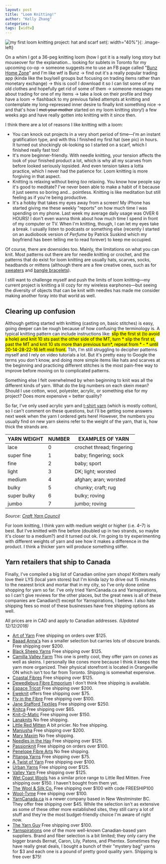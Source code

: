 ```yaml
---
layout: post
title: "Loom Knitting!"
author: "Kelly Zhang"
categories:
tags: [widtw]
---
```


![my first loom knitting project: hat and scarf set](/blog/assets/img/loomknitscarfhat.jpg){: width="40%"}{: .image-left}

On a whim I got a 36-peg knitting loom (how I got it is a really long story <span class="spoiler">but mouseover for the explanation... <span>looking for sublets in Toronto for my upcoming co-op → someone suggests me to use an FB page called "[Bunz Home Zone](https://www.facebook.com/groups/bunzhomezone/)" and I'm like wtf is Bunz → find out it's a really popular trading app (kinda like the buy/sell groups but focusing on trading items rather than monetary exchange) → this is cool! I download it so I can list some of my old clothes and hopefully get rid of some of them → someone messages me about trading for one of my items → take a look on their profile and they have a loom → flashback to my previous failed attempts at knitting and contemplate my long-repressed inner desire to finally knit something nice → and that's how I ~~met your mother~~ started on my loom knitting story!</span></span>) a few weeks ago and have really gotten into knitting with it since then.

I think there are a lot of reasons I like knitting with a loom:

* You can knock out projects in a very short period of time—I'm an instant gratification type, and with this I finished my first hat (see pic) in hours. It turned out shockingly ok-looking so I started on a scarf, which I finished really fast too!
* It's more beginner-friendly. With needle knitting, your tension affects the look of your finished product a lot, which is why all my scarves from before looked seriously lopsided. And even tension takes a lotta practice, which I never had the patience for. Loom knitting is more forgiving in that aspect.
* Knitting is relaxing without being *too* relaxing. You know how people say it's good to meditate? I've never been able to make a habit of it because it just seems so boring and... pointless. Knitting is like meditation but still feeling as if you're being productive.
* It's a hobby that takes my eyes away from a screen! My iPhone has started giving me these weekly "reports" on how much time I was spending on my phone. Last week my average daily usage was OVER 6 HOURS! I don't even wanna think about how much time I spend in front of my computer or TV. When I'm knitting, though, I can let my eyes take a break. I usually listen to podcasts or something else (recently I started on an audiobook version of *Perfume* by Patrick Suskind which my boyfriend has been telling me to read forever) to keep me occupied.

Of course, there are downsides too. Mainly, the limitations on what you can knit. Most patterns out there are for needle knitting or crochet, and the patterns that do exist for loom knitting are usually hats, scarves, socks, headbands or mittens (although there are a few creative ones, such as for [sweaters](https://www.youtube.com/watch?v=_BvD6Ji7fjk) and [bangle bracelets](https://www.ravelry.com/patterns/library/bangles-5)).

I still want to challenge myself and push the limits of loom knitting—my current project is knitting a lil cozy for my wireless earphones—but seeing the diversity of objects that can be knit with needles has made me consider making another foray into that world as well.

## Clearing up confusion

Although getting started with knitting (casting on, basic stitches) is easy, going deeper can be rough because of how confusing the terminology is. A typical knitting pattern can include instructions like: <mark>slip the first st (to avoid a hole) and knit 10 sts past the other side of the MT, turn * slip the first st, past the MT and knit 10 sts more than previous turn*, repeat from * - * until 20-14-28-22-16 left mid front.</mark> Tbh, I'm still struggling to decipher patterns myself and I rely on video tutorials a lot. But it's pretty easy to Google the terms you don't know, and doing more simple items like hats and scarves at the beginning and practicing different stitches is the most pain-free way to improve before moving on to complicated patterns.

Something else I felt overwhelmed by when beginning to knit was all the different kinds of yarn. What do the big numbers on each skein mean? Should I use cotton, wool, polyester, acrylic, or something else for my project? Does more expensive = better quality?

So far, I've only used acrylic yarn and [t-shirt yarn](http://muslinandmerlot.blogspot.com/2015/10/knitting-loom-t-shirt-rug.html?m=1) (which is mostly cotton), so I can't comment on these questions, but I'll be getting some answers next week when the yarn I ordered gets here! However, the numbers you usually find on new yarn skeins refer to the weight of the yarn, that is, how thick the strands are.

| YARN WEIGHT | NUMBER | EXAMPLES OF YARN          |
|-------------|--------|---------------------------|
| lace        | 0      | crochet thread; fingering |
| super fine  | 1      | baby; fingering; sock     |
| fine        | 2      | baby; sport               |
| light       | 3      | DK; light; worsted        |
| medium      | 4      | afghan; aran; worsted     |
| bulky       | 5      | chunky; craft; rug        |
| super bulky | 6      | bulky; roving             |
| jumbo       | 7      | jumbo; roving             |

*Source: [Craft Yarn Council](https://www.craftyarncouncil.com/standards/yarn-weight-system)*

For loom knitting, I think yarn with medium weight or higher (i.e. 4–7) is best. But I've knitted with fine before (doubled up in two strands, so maybe it's closer to a medium?) and it turned out ok. I'm going to try experimenting with different weights of yarn and see how it makes a difference in the product. I think a thicker yarn will produce something stiffer.

## Yarn retailers that ship to Canada

Finally, I've compiled a big list of Canadian online yarn shops! Knitters really love their LYS (local yarn stores) but I'm kinda lazy to drive out 15 minutes to the nearest brick and mortar that in my city, so I've only done online shopping for yarn so far. I've only tried YarnCanada.ca and Yarnspirations, so I can't give reviews for the other places, but the great news is all of these companies are Canadian(!) except for Yarnspirations, I believe. I also hate shipping fees so most of these businesses have free shipping options as well.

All prices are in CAD and apply to Canadian addresses. *(Updated 12/12/2018)*

* [Art of Yarn](https://www.artofyarn.com/) Free shipping on orders over $125.
* [Baaad Anna's](https://www.baaadannas.store/) has a smaller selection but carries lots of obscure brands. Free shipping over $200.
* [Black Sheep Yarns](https://www.blacksheepyarns.ca/) Free shipping over $125.
* [Camilla Valley Farm](https://www.camillavalleyfarm.com/knit/knit.htm) This one is pretty cool, they offer yarn on *cones* as well as skeins. I personally like cones more because I think it keeps the yarn more organized. Their physical storefront is located in Orangeville ON which isn't too far from Toronto. Shipping is somewhat expensive.
* [Coastal Fibres](https://www.coastalfibres.com/) Free shipping over $125.
* [Dewedlebug Fibre Emporium](https://www.dewedlebug.ca/) I don't think free shipping is available.
* [Espace Tricot](http://www.espacetricot.com/) Free shipping over $200.
* [Eweknit](https://eweknit.co/) offers free shipping over $75.
* [Fly in the Fibre](https://www.flyinthefibre.ca/) Free shipping over $100.
* [Jane Stafford Textiles](https://janestaffordtextiles.com/) Free shipping over $250.
* [Knitca](https://www.knitca.com/) Free shipping over $65.
* [Knit-O-Matic](https://knitomatic.com/) Free shipping over $150.
* [Lanaknits](http://www.lanaknits.com/) No free shipping.
* [Little Red Mitten](https://littleredmitten.com/) A bit pricier. No free shipping.
* [Manjusha](https://www.manjusha.ca/) Free shipping over $200.
* [Mary Maxim](https://www.marymaxim.ca/) No free shipping.
* [Needles in the Hay](https://needlesinthehay.ca/) Free shipping over $125.
* [Passionknit](https://passionknit.ca) Free shipping on orders over $100.
* [Penelope Fibre Arts](https://www.penelopefibrearts.com/) No free shipping.
* [Pitanga Yarns](https://pitangayarns.com) Free shipping over $75.
* [A Twist of Yarn](http://atwistofyarn.com/) Free shipping over $100.
* [Urban Yarns](http://www.urbanyarns.com/) Free shipping over $125.
* [Valley Yarn](http://valleyyarn.com/) Free shipping over $125.
* [Wet Coast Wools](https://wetcoastwools.com/) has a similar price range to Little Red Mitten. Free shipping over $150. I haven't bought from them yet.
* [The Wool & Silk Co.](https://www.woolandsilkcoshop.com/) Free shipping over $100 with code FREESHIP100
* [Wool-Tyme](https://www.wool-tyme.com/) Free shipping over $100.
* [YarnCanada.ca](https://www.yarncanada.ca/) is a newer company based in New Westminster BC. They offer free shipping over $45. While the selection isn't as extensive as some of these other more established sites, they still carry a lot of stuff and they're the most budget-friendly choice I'm aware of right now.
* [The Yarn Guy](https://theyarnguy.com/) Free shipping over $100.
* [Yarnspirations](https://www.yarnspirations.com/ca-en/) one of the more well-known Canadian-based yarn suppliers. Brand and fiber selection is a bit limited; they only carry the bigger brands Bernat, Caron, Lily, Patons, and Phentex. Sometimes they have really great deals, I bought a bunch of their "mystery bag" yarns for $3 and each one is a pound of pretty good quality yarn. Shipping is free over $75!
